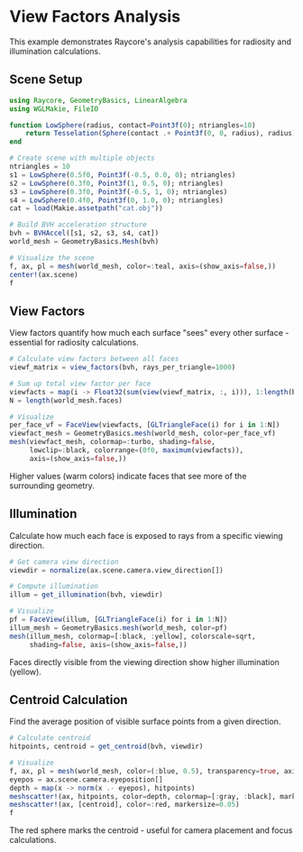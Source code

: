 # View Factors Analysis

This example demonstrates Raycore's analysis capabilities for radiosity and illumination calculations.

## Scene Setup

```julia (editor=true, logging=false, output=true)
using Raycore, GeometryBasics, LinearAlgebra
using WGLMakie, FileIO

function LowSphere(radius, contact=Point3f(0); ntriangles=10)
    return Tesselation(Sphere(contact .+ Point3f(0, 0, radius), radius), ntriangles)
end

# Create scene with multiple objects
ntriangles = 10
s1 = LowSphere(0.5f0, Point3f(-0.5, 0.0, 0); ntriangles)
s2 = LowSphere(0.3f0, Point3f(1, 0.5, 0); ntriangles)
s3 = LowSphere(0.3f0, Point3f(-0.5, 1, 0); ntriangles)
s4 = LowSphere(0.4f0, Point3f(0, 1.0, 0); ntriangles)
cat = load(Makie.assetpath("cat.obj"))

# Build BVH acceleration structure
bvh = BVHAccel([s1, s2, s3, s4, cat])
world_mesh = GeometryBasics.Mesh(bvh)

# Visualize the scene
f, ax, pl = mesh(world_mesh, color=:teal, axis=(show_axis=false,))
center!(ax.scene)
f
```
## View Factors

View factors quantify how much each surface "sees" every other surface - essential for radiosity calculations.

```julia (editor=true, logging=false, output=true)
# Calculate view factors between all faces
viewf_matrix = view_factors(bvh, rays_per_triangle=1000)

# Sum up total view factor per face
viewfacts = map(i -> Float32(sum(view(viewf_matrix, :, i))), 1:length(bvh.primitives))
N = length(world_mesh.faces)

# Visualize
per_face_vf = FaceView(viewfacts, [GLTriangleFace(i) for i in 1:N])
viewfact_mesh = GeometryBasics.mesh(world_mesh, color=per_face_vf)
mesh(viewfact_mesh, colormap=:turbo, shading=false,
     lowclip=:black, colorrange=(0f0, maximum(viewfacts)),
     axis=(show_axis=false,))
```
Higher values (warm colors) indicate faces that see more of the surrounding geometry.

## Illumination

Calculate how much each face is exposed to rays from a specific viewing direction.

```julia (editor=true, logging=false, output=true)
# Get camera view direction
viewdir = normalize(ax.scene.camera.view_direction[])

# Compute illumination
illum = get_illumination(bvh, viewdir)

# Visualize
pf = FaceView(illum, [GLTriangleFace(i) for i in 1:N])
illum_mesh = GeometryBasics.mesh(world_mesh, color=pf)
mesh(illum_mesh, colormap=[:black, :yellow], colorscale=sqrt,
     shading=false, axis=(show_axis=false,))
```
Faces directly visible from the viewing direction show higher illumination (yellow).

## Centroid Calculation

Find the average position of visible surface points from a given direction.

```julia (editor=true, logging=false, output=true)
# Calculate centroid
hitpoints, centroid = get_centroid(bvh, viewdir)

# Visualize
f, ax, pl = mesh(world_mesh, color=(:blue, 0.5), transparency=true, axis=(show_axis=false,))
eyepos = ax.scene.camera.eyeposition[]
depth = map(x -> norm(x .- eyepos), hitpoints)
meshscatter!(ax, hitpoints, color=depth, colormap=[:gray, :black], markersize=0.01)
meshscatter!(ax, [centroid], color=:red, markersize=0.05)
f
```
The red sphere marks the centroid - useful for camera placement and focus calculations.

